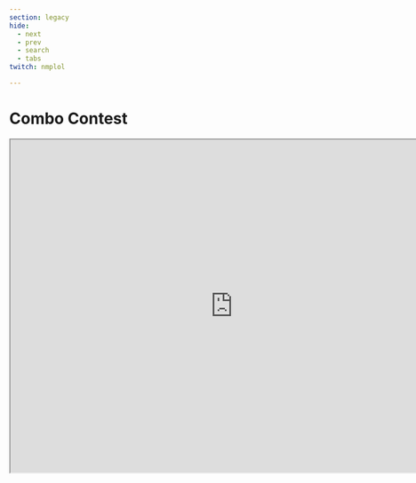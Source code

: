 ```yaml
---
section: legacy
hide:
  - next
  - prev
  - search
  - tabs
twitch: nmplol

---
```

# Combo Contest

<iframe
    src="https://player.twitch.tv/?{{ page.meta.twitch }}&parent={{ config.extra.site_domain }}"
    height="600"
    width="800"
    allowfullscreen>
</iframe>
